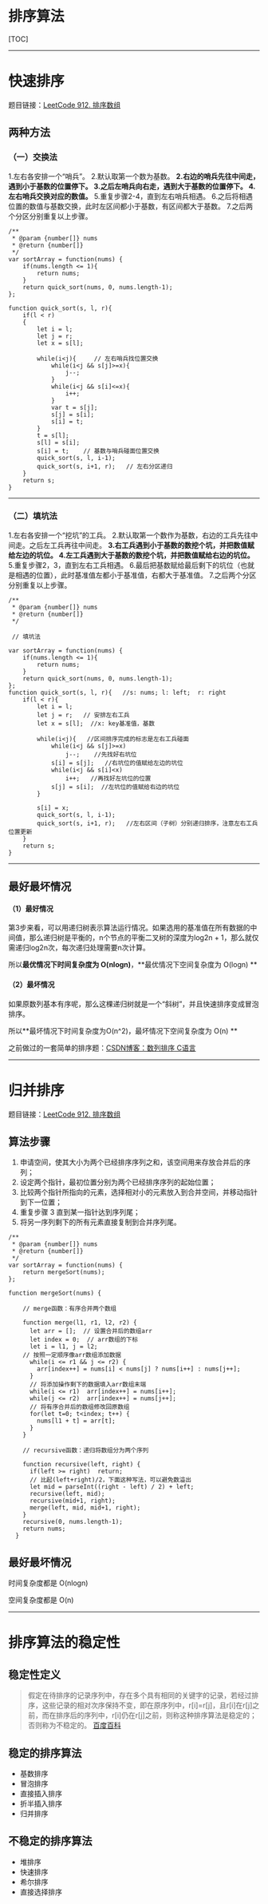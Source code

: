 # 排序算法

[TOC]



----------
# 快速排序

 题目链接：[LeetCode 912. 排序数组](https://leetcode-cn.com/problems/sort-an-array/) 


## 两种方法


### （一）交换法
 1.左右各安排一个“哨兵”。
 2.默认取第一个数为基数。
 **2.右边的哨兵先往中间走，遇到小于基数的位置停下。
 3.之后左哨兵向右走，遇到大于基数的位置停下。
 4.左右哨兵交换对应的数值。**
 5.重复步骤2-4，直到左右哨兵相遇。
 6.之后将相遇位置的数值与基数交换，此时左区间都小于基数，有区间都大于基数。
 7.之后两个分区分别重复以上步骤。

    /**
     * @param {number[]} nums
     * @return {number[]}
     */
    var sortArray = function(nums) {
        if(nums.length <= 1){
            return nums;
        }
        return quick_sort(nums, 0, nums.length-1);
    };
    
    function quick_sort(s, l, r){
        if(l < r)
        {
            let i = l;
            let j = r;
            let x = s[l];
    
            while(i<j){     // 左右哨兵找位置交换
                while(i<j && s[j]>=x){
                    j--;
                }
                while(i<j && s[i]<=x){
                    i++;
                }
                var t = s[j];
                s[j] = s[i];
                s[i] = t;   
            }
            t = s[l];
            s[l] = s[i];
            s[i] = t;    // 基数与哨兵碰面位置交换
            quick_sort(s, l, i-1);
            quick_sort(s, i+1, r);   // 左右分区递归
        }
        return s;
    }



***

### （二）填坑法

1.左右各安排一个“挖坑”的工兵。
2.默认取第一个数作为基数，右边的工兵先往中间走。之后左工兵再往中间走。
**3.右工兵遇到小于基数的数挖个坑，并把数值赋给左边的坑位。
4.左工兵遇到大于基数的数挖个坑，并把数值赋给右边的坑位。**
5.重复步骤2，3，直到左右工兵相遇。
6.最后把基数赋给最后剩下的坑位（也就是相遇的位置），此时基准值左都小于基准值，右都大于基准值。
7.之后两个分区分别重复以上步骤。

    /**
     * @param {number[]} nums
     * @return {number[]}
     */
    
     // 填坑法
     
    var sortArray = function(nums) {
        if(nums.length <= 1){
            return nums;
        }
        return quick_sort(nums, 0, nums.length-1);  
    };
    function quick_sort(s, l, r){   //s: nums; l: left;  r: right
        if(l < r){
            let i = l;
            let j = r;   // 安排左右工兵
            let x = s[l];  //x: key基准值，基数
    
            while(i<j){   //区间排序完成的标志是左右工兵碰面
                while(i<j && s[j]>=x)
                    j--;    //先找好右坑位
                s[i] = s[j];   //右坑位的值赋给左边的坑位
                while(i<j && s[i]<x)
                    i++;   //再找好左坑位的位置
                s[j] = s[i];  //左坑位的值赋给右边的坑位
            }
    
            s[i] = x;
            quick_sort(s, l, i-1);
            quick_sort(s, i+1, r);   //左右区间（子树）分别递归排序，注意左右工兵位置更新
        }
        return s;
    }

***
## 最好最坏情况

#### （1）最好情况

第3步来看，可以用递归树表示算法运行情况。如果选用的基准值在所有数据的中间值，那么递归树是平衡的，n个节点的平衡二叉树的深度为log2n + 1，那么就仅需递归log2n次，每次递归处理需要n次计算。

所以**最优情况下时间复杂度为 O(nlogn)**，**最优情况下空间复杂度为  O(logn) **

#### （2）最坏情况

如果原数列基本有序呢，那么这棵递归树就是一个“斜树”，并且快速排序变成冒泡排序。

所以**最坏情况下时间复杂度为O(n^2)，最坏情况下空间复杂度为  O(n)  **



之前做过的一套简单的排序题：[CSDN博客：数列排序 C语言](https://blog.csdn.net/Clementine_GO/article/details/107468997)

------



# 归并排序

 题目链接：[LeetCode 912. 排序数组](https://leetcode-cn.com/problems/sort-an-array/) 

## 算法步骤

1. 申请空间，使其大小为两个已经排序序列之和，该空间用来存放合并后的序列；
2. 设定两个指针，最初位置分别为两个已经排序序列的起始位置；
3. 比较两个指针所指向的元素，选择相对小的元素放入到合并空间，并移动指针到下一位置；
4. 重复步骤 3 直到某一指针达到序列尾；
5. 将另一序列剩下的所有元素直接复制到合并序列尾。



```
/**
 * @param {number[]} nums
 * @return {number[]}
 */
var sortArray = function(nums) {
    return mergeSort(nums);
};

function mergeSort(nums) {

    // merge函数：有序合并两个数组

    function merge(l1, r1, l2, r2) {
      let arr = [];  // 设置合并后的数组arr
      let index = 0;  // arr数组的下标
      let i = l1, j = l2;
    // 按照一定顺序像arr数组添加数据
      while(i <= r1 && j <= r2) { 
        arr[index++] = nums[i] < nums[j] ? nums[i++] : nums[j++];  
      } 
      // 将添加操作剩下的数据填入arr数组末端
      while(i <= r1)  arr[index++] = nums[i++];
      while(j <= r2)  arr[index++] = nums[j++];
      // 将有序合并后的数组修改回原数组
      for(let t=0; t<index; t++) {
        nums[l1 + t] = arr[t];
      }
    }

    // recursive函数：递归将数组分为两个序列

    function recursive(left, right) {
      if(left >= right)  return;
      // 比起(left+right)/2，下面这种写法，可以避免数溢出
      let mid = parseInt((right - left) / 2) + left;
      recursive(left, mid);
      recursive(mid+1, right);
      merge(left, mid, mid+1, right);
    }
    recursive(0, nums.length-1);
    return nums;
  }

```



## 最好最坏情况

时间复杂度都是  O(nlogn)

空间复杂度都是  O(n) 

***





#  排序算法的稳定性

## 稳定性定义

>  假定在待排序的记录序列中，存在多个具有相同的关键字的记录，若经过排序，这些记录的相对次序保持不变，即在原序列中，r[i]=r[j]，且r[i]在r[j]之前，而在排序后的序列中，r[i]仍在r[j]之前，则称这种排序算法是稳定的；否则称为不稳定的。 [百度百科](https://baike.baidu.com/item/%E6%8E%92%E5%BA%8F%E7%AE%97%E6%B3%95%E7%A8%B3%E5%AE%9A%E6%80%A7/9763250?fr=aladdin)

## 稳定的排序算法

- 基数排序
- 冒泡排序
- 直接插入排序
- 折半插入排序
- 归并排序

## 不稳定的排序算法

- 堆排序
- 快速排序
- 希尔排序
- 直接选择排序

